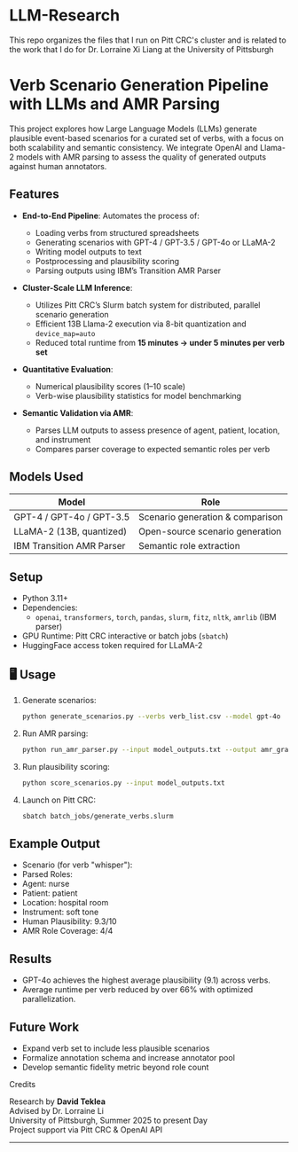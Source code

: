 # LLM-Research
This repo organizes the files that I run on Pitt CRC's cluster and is related to the work that I do for Dr. Lorraine Xi Liang at the University of Pittsburgh

# Verb Scenario Generation Pipeline with LLMs and AMR Parsing

This project explores how Large Language Models (LLMs) generate plausible event-based scenarios for a curated set of verbs, with a focus on both scalability and semantic consistency. We integrate OpenAI and Llama-2 models with AMR parsing to assess the quality of generated outputs against human annotators.

## Features

- **End-to-End Pipeline**: Automates the process of:
  - Loading verbs from structured spreadsheets
  - Generating scenarios with GPT-4 / GPT-3.5 / GPT-4o or LLaMA-2
  - Writing model outputs to text
  - Postprocessing and plausibility scoring
  - Parsing outputs using IBM’s Transition AMR Parser

- **Cluster-Scale LLM Inference**:
  - Utilizes Pitt CRC’s Slurm batch system for distributed, parallel scenario generation
  - Efficient 13B Llama-2 execution via 8-bit quantization and `device_map=auto`
  - Reduced total runtime from **15 minutes → under 5 minutes per verb set**

- **Quantitative Evaluation**:
  - Numerical plausibility scores (1–10 scale)
  - Verb-wise plausibility statistics for model benchmarking

- **Semantic Validation via AMR**:
  - Parses LLM outputs to assess presence of agent, patient, location, and instrument
  - Compares parser coverage to expected semantic roles per verb

## Models Used

| Model       | Role                                      |
|-------------|-------------------------------------------|
| GPT-4 / GPT-4o / GPT-3.5 | Scenario generation & comparison |
| LLaMA-2 (13B, quantized) | Open-source scenario generation  |
| IBM Transition AMR Parser | Semantic role extraction        |

## Setup

- Python 3.11+
- Dependencies:
  - `openai`, `transformers`, `torch`, `pandas`, `slurm`, `fitz`, `nltk`, `amrlib` (IBM parser)
- GPU Runtime: Pitt CRC interactive or batch jobs (`sbatch`)
- HuggingFace access token required for LLaMA-2

## 🖥 Usage

1. Generate scenarios:
    ```bash
    python generate_scenarios.py --verbs verb_list.csv --model gpt-4o
    ```

2. Run AMR parsing:
    ```bash
    python run_amr_parser.py --input model_outputs.txt --output amr_graphs.txt
    ```

3. Run plausibility scoring:
    ```bash
    python score_scenarios.py --input model_outputs.txt
    ```

4. Launch on Pitt CRC:
    ```bash
    sbatch batch_jobs/generate_verbs.slurm
    ```

## Example Output

- Scenario (for verb "whisper"):
- Parsed Roles:
- Agent: nurse
- Patient: patient
- Location: hospital room
- Instrument: soft tone
- Human Plausibility: 9.3/10
- AMR Role Coverage: 4/4

## Results

- GPT-4o achieves the highest average plausibility (9.1) across verbs.
- Average runtime per verb reduced by over 66% with optimized parallelization.

## Future Work

- Expand verb set to include less plausible scenarios
- Formalize annotation schema and increase annotator pool
- Develop semantic fidelity metric beyond role count

Credits

Research by **David Teklea**  
Advised by Dr. Lorraine Li  
University of Pittsburgh, Summer 2025 to present Day  
Project support via Pitt CRC & OpenAI API

---



